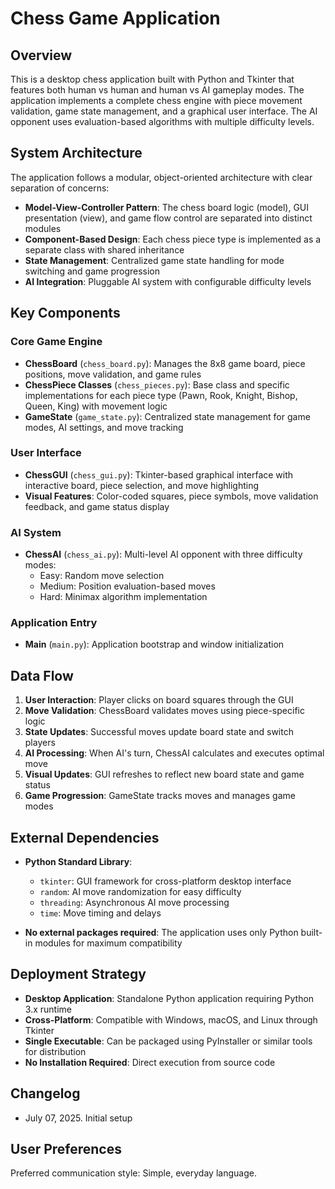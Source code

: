 # Chess Game Application

## Overview

This is a desktop chess application built with Python and Tkinter that features both human vs human and human vs AI gameplay modes. The application implements a complete chess engine with piece movement validation, game state management, and a graphical user interface. The AI opponent uses evaluation-based algorithms with multiple difficulty levels.

## System Architecture

The application follows a modular, object-oriented architecture with clear separation of concerns:

- **Model-View-Controller Pattern**: The chess board logic (model), GUI presentation (view), and game flow control are separated into distinct modules
- **Component-Based Design**: Each chess piece type is implemented as a separate class with shared inheritance
- **State Management**: Centralized game state handling for mode switching and game progression
- **AI Integration**: Pluggable AI system with configurable difficulty levels

## Key Components

### Core Game Engine
- **ChessBoard** (`chess_board.py`): Manages the 8x8 game board, piece positions, move validation, and game rules
- **ChessPiece Classes** (`chess_pieces.py`): Base class and specific implementations for each piece type (Pawn, Rook, Knight, Bishop, Queen, King) with movement logic
- **GameState** (`game_state.py`): Centralized state management for game modes, AI settings, and move tracking

### User Interface
- **ChessGUI** (`chess_gui.py`): Tkinter-based graphical interface with interactive board, piece selection, and move highlighting
- **Visual Features**: Color-coded squares, piece symbols, move validation feedback, and game status display

### AI System
- **ChessAI** (`chess_ai.py`): Multi-level AI opponent with three difficulty modes:
  - Easy: Random move selection
  - Medium: Position evaluation-based moves
  - Hard: Minimax algorithm implementation

### Application Entry
- **Main** (`main.py`): Application bootstrap and window initialization

## Data Flow

1. **User Interaction**: Player clicks on board squares through the GUI
2. **Move Validation**: ChessBoard validates moves using piece-specific logic
3. **State Updates**: Successful moves update board state and switch players
4. **AI Processing**: When AI's turn, ChessAI calculates and executes optimal move
5. **Visual Updates**: GUI refreshes to reflect new board state and game status
6. **Game Progression**: GameState tracks moves and manages game modes

## External Dependencies

- **Python Standard Library**:
  - `tkinter`: GUI framework for cross-platform desktop interface
  - `random`: AI move randomization for easy difficulty
  - `threading`: Asynchronous AI move processing
  - `time`: Move timing and delays

- **No external packages required**: The application uses only Python built-in modules for maximum compatibility

## Deployment Strategy

- **Desktop Application**: Standalone Python application requiring Python 3.x runtime
- **Cross-Platform**: Compatible with Windows, macOS, and Linux through Tkinter
- **Single Executable**: Can be packaged using PyInstaller or similar tools for distribution
- **No Installation Required**: Direct execution from source code

## Changelog

- July 07, 2025. Initial setup

## User Preferences

Preferred communication style: Simple, everyday language.